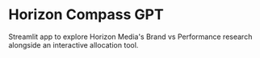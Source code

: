 # Horizon Compass GPT

Streamlit app to explore Horizon Media's Brand vs Performance research alongside an interactive allocation tool.